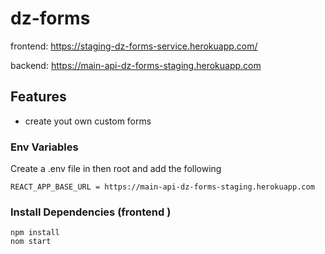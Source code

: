 # dz-forms

frontend:
https://staging-dz-forms-service.herokuapp.com/

backend:
 https://main-api-dz-forms-staging.herokuapp.com

## Features

- create yout own custom forms 

### Env Variables

Create a .env file in then root and add the following

```
REACT_APP_BASE_URL = https://main-api-dz-forms-staging.herokuapp.com

```

### Install Dependencies (frontend )

```
npm install
nom start
```
